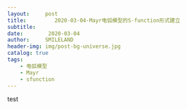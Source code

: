 ```yaml
---
layout:     post
title:         2020-03-04-Mayr电弧模型的S-function形式建立
subtitle:   
date:        2020-03-04
author:     SMILELAND
header-img: img/post-bg-universe.jpg
catalog: true
tags:
    - 电弧模型
    - Mayr
    - sfunction
---
```


test